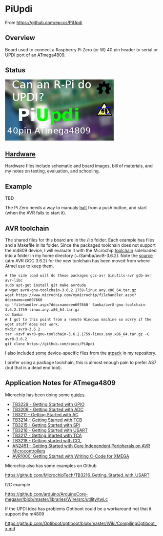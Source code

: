 # PiUpdi

From <https://github.com/epccs/PiUpdi>

## Overview

Board used to connect a Raspberry Pi Zero (or W) 40 pin header to serial or UPDI port of an ATmega4809. 


## Status

![Status](./Hardware/status_icon.png "Status")


## [Hardware](./Hardware)

Hardware files include schematic and board images, bill of materials, and my notes on testing, evaluation, and schooling.


## Example

TBD


The Pi Zero needs a way to manualy [halt] from a push button, and start (when the AVR fails to start it).

[halt]: ./Shutdown


## AVR toolchain

The shared files for this board are in the /lib folder. Each example has files and a Makefile in its folder. Since the packaged toolchain does not support the m4809 device, I will evaluate it with the Microchip [toolchain] sideloaded into a folder in my home directory (~/Samba/avr8-3.6.2). Note the [source] (atm AVR GCC 3.6.2) for the new toolchain has been moved from where Atmel use to keep them.

[toolchain]: https://www.microchip.com/mplab/avr-support/avr-and-arm-toolchains-c-compilers
[source]: https://www.microchip.com/mplab/avr-support/avr-and-sam-downloads-archive

```
# the side load will do these packages gcc-avr binutils-avr gdb-avr avr-libc 
sudo apt-get install git make avrdude
# wget avr8-gnu-toolchain-3.6.2.1759-linux.any.x86_64.tar.gz
wget https://www.microchip.com/mymicrochip/filehandler.aspx?ddocname=en607660
cp 'filehandler.aspx?ddocname=en607660' Samba/avr8-gnu-toolchain-3.6.2.1759-linux.any.x86_64.tar.gz
cd Samba
# I got to this point from a remote Windows machine so sorry if the wget stuff does not work.
mkdir avr8-3.6.2
tar -xzvf avr8-gnu-toolchain-3.6.2.1759-linux.any.x86_64.tar.gz -C avr8-3.6.2
git clone https://github.com/epccs/PiUpdi
```

I also included some device-specific files from the [atpack] in my repository.

[atpack]: http://packs.download.atmel.com/

I prefer using a package toolchain, this is almost enough pain to prefer AS7 (but that is a dead end tool).


## Application Notes for ATmega4809

Microchip has been doing some [guides].

[guides]: https://www.avrfreaks.net/forum/getting-started-attiny-1-0-series-application-notes

* [TB3229 - Getting Started with GPIO](http://ww1.microchip.com/downloads/en/Appnotes/90003229A.pdf)
* [TB3209 - Getting Started with ADC](http://ww1.microchip.com/downloads/en/AppNotes/TB3209-Getting-Started-with-ADC-90003209A.pdf)
* [TB3211 - Getting Started with AC](http://ww1.microchip.com/downloads/en/AppNotes/TB3211-Getting-Started-with-AC-90003211A.pdf)
* [TB3214 - Getting Started with TCB](http://ww1.microchip.com/downloads/en/AppNotes/TB3214-Getting-Started-with-TCB-90003214A.pdf)
* [TB3215 - Getting Started with SPI](http://ww1.microchip.com/downloads/en/AppNotes/TB3215-Getting-Started-with-SPI-90003215A.pdf)
* [TB3216 - Getting Started with USART](http://ww1.microchip.com/downloads/en/AppNotes/TB3216-Getting-Started-with-USART-90003216A.pdf)
* [TB3217 - Getting Started with TCA](http://ww1.microchip.com/downloads/en/AppNotes/TB3217-Getting-Started-with-TCA-90003217A.pdf)
* [TB3218 - Getting started with CCL](http://ww1.microchip.com/downloads/en/AppNotes/TB3218-Getting-Started-with-CCL-90003218A.pdf)
* [AN2451 - Getting Started with Core Independent Peripherals on AVR Microcontrollers](http://ww1.microchip.com/downloads/en/AppNotes/Getting-Started-with-Peripherals-on-AVR-MCU-00002451C.pdf)
* [AVR1000: Getting Started with Writing C-Code for XMEGA](http://ww1.microchip.com/downloads/en/AppNotes/doc8075.pdf)

Microchip also has some examples on Github

https://github.com/MicrochipTech/TB3216_Getting_Started_with_USART

I2C example

https://github.com/arduino/ArduinoCore-megaavr/blob/master/libraries/Wire/src/utility/twi.c

If the UPDI idea has problems Optiboot could be a workaround not that it support the m4809

https://github.com/Optiboot/optiboot/blob/master/Wiki/CompilingOptiboot_x.md